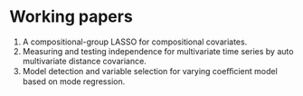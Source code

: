 # Working papers

 <ol>
<li> A compositional-group LASSO for compositional covariates. </li>
  <li> Measuring and testing independence for multivariate time series by auto multivariate distance covariance. </li>
  <li> Model detection and variable selection for varying coeﬀicient model based on mode regression. </li>
</ol>
